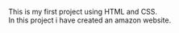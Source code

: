 This is my first project using HTML and CSS.
<br>
In this project i have created an amazon website.
